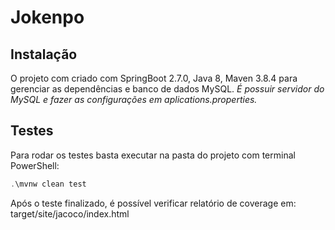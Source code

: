 # Jokenpo



## Instalação
O projeto com criado com SpringBoot 2.7.0, Java 8, Maven 3.8.4 para gerenciar as dependências e banco de dados MySQL.
_É possuir servidor do MySQL e fazer as configurações em aplications.properties._


## Testes
Para rodar os testes basta executar na pasta do projeto com terminal PowerShell:
```powershell
.\mvnw clean test
```
Após o teste finalizado, é possível verificar relatório de coverage em: target/site/jacoco/index.html
